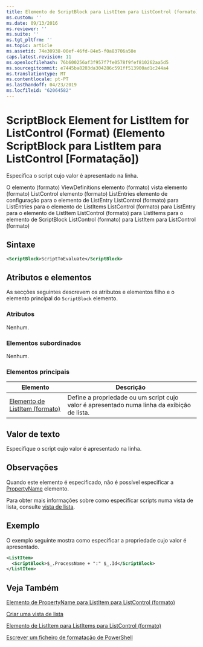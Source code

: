 ```yaml
---
title: Elemento de ScriptBlock para ListItem para ListControl (formato) | Documentos da Microsoft
ms.custom: ''
ms.date: 09/13/2016
ms.reviewer: ''
ms.suite: ''
ms.tgt_pltfrm: ''
ms.topic: article
ms.assetid: 74e30938-00ef-46fd-84e5-f0a83706a50e
caps.latest.revision: 11
ms.openlocfilehash: 76b600256af3f957f7fe0578f9fef810262aa5d5
ms.sourcegitcommit: e7445ba8203da304286c591ff513900ad1c244a4
ms.translationtype: MT
ms.contentlocale: pt-PT
ms.lasthandoff: 04/23/2019
ms.locfileid: "62064582"
---
```

# <a name="scriptblock-element-for-listitem-for-listcontrol-format"></a>ScriptBlock Element for ListItem for ListControl (Format) (Elemento ScriptBlock para ListItem para ListControl [Formatação])

Especifica o script cujo valor é apresentado na linha.

O elemento (formato) ViewDefinitions elemento (formato) vista elemento (formato) ListControl elemento (formato) ListEntries elemento de configuração para o elemento de ListEntry ListControl (formato) para ListEntries para o elemento de ListItems ListControl (formato) para ListEntry para o elemento de ListItem ListControl (formato) para ListItems para o elemento de ScriptBlock ListControl (formato) para ListItem para ListControl (formato)

## <a name="syntax"></a>Sintaxe

```xml
<ScriptBlock>ScriptToEvaluate</ScriptBlock>
```

## <a name="attributes-and-elements"></a>Atributos e elementos

As secções seguintes descrevem os atributos e elementos filho e o elemento principal do `ScriptBlock` elemento.

### <a name="attributes"></a>Atributos

Nenhum.

### <a name="child-elements"></a>Elementos subordinados

Nenhum.

### <a name="parent-elements"></a>Elementos principais

|Elemento|Descrição|
|-------------|-----------------|
|[Elemento de ListItem (formato)](./listitem-element-for-listitems-for-listcontrol-format.md)|Define a propriedade ou um script cujo valor é apresentado numa linha da exibição de lista.|

## <a name="text-value"></a>Valor de texto

Especifique o script cujo valor é apresentado na linha.

## <a name="remarks"></a>Observações

Quando este elemento é especificado, não é possível especificar a [PropertyName](./propertyname-element-for-listitem-for-listcontrol-format.md) elemento.

Para obter mais informações sobre como especificar scripts numa vista de lista, consulte [vista de lista](./creating-a-list-view.md).

## <a name="example"></a>Exemplo

O exemplo seguinte mostra como especificar a propriedade cujo valor é apresentado.

```xml
<ListItem>
  <ScriptBlock>$_.ProcessName + ":" $_.Id</ScriptBlock>
</ListItem>

```

## <a name="see-also"></a>Veja Também

[Elemento de PropertyName para ListItem para ListControl (formato)](./propertyname-element-for-listitem-for-listcontrol-format.md)

[Criar uma vista de lista](./creating-a-list-view.md)

[Elemento de ListItem para ListItems para ListControl (formato)](./listitem-element-for-listitems-for-listcontrol-format.md)

[Escrever um ficheiro de formatação de PowerShell](./writing-a-powershell-formatting-file.md)
